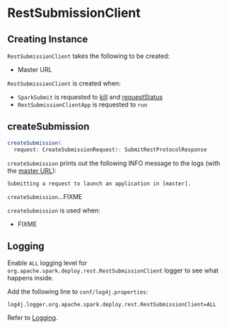 # RestSubmissionClient

## Creating Instance

`RestSubmissionClient` takes the following to be created:

* <span id="master"> Master URL

`RestSubmissionClient` is created when:

* `SparkSubmit` is requested to [kill](../tools/SparkSubmit.md#kill) and [requestStatus](../tools/SparkSubmit.md#requestStatus)
* `RestSubmissionClientApp` is requested to `run`

## <span id="createSubmission"> createSubmission

```scala
createSubmission(
  request: CreateSubmissionRequest): SubmitRestProtocolResponse
```

`createSubmission` prints out the following INFO message to the logs (with the [master URL](#master)):

```text
Submitting a request to launch an application in [master].
```

`createSubmission`...FIXME

`createSubmission` is used when:

* FIXME

## Logging

Enable `ALL` logging level for `org.apache.spark.deploy.rest.RestSubmissionClient` logger to see what happens inside.

Add the following line to `conf/log4j.properties`:

```text
log4j.logger.org.apache.spark.deploy.rest.RestSubmissionClient=ALL
```

Refer to [Logging](../spark-logging.md).
